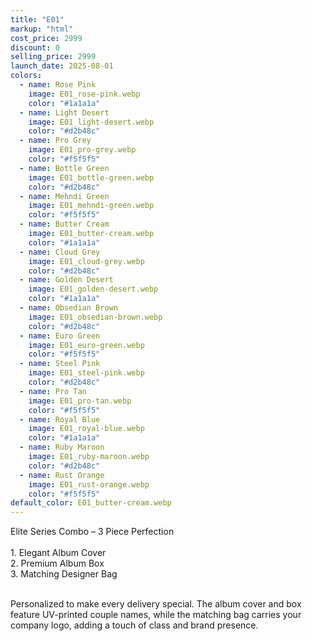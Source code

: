 ```yaml
---
title: "E01"
markup: "html"
cost_price: 2999
discount: 0
selling_price: 2999
launch_date: 2025-08-01
colors:
  - name: Rose Pink
    image: E01_rose-pink.webp
    color: "#1a1a1a"
  - name: Light Desert
    image: E01_light-desert.webp
    color: "#d2b48c"
  - name: Pro Grey
    image: E01_pro-grey.webp
    color: "#f5f5f5"
  - name: Bottle Green
    image: E01_bottle-green.webp
    color: "#d2b48c"
  - name: Mehndi Green
    image: E01_mehndi-green.webp
    color: "#f5f5f5"
  - name: Butter Cream
    image: E01_butter-cream.webp
    color: "#1a1a1a"
  - name: Cloud Grey
    image: E01_cloud-grey.webp
    color: "#d2b48c"
  - name: Golden Desert
    image: E01_golden-desert.webp
    color: "#1a1a1a"
  - name: Obsedian Brown
    image: E01_obsedian-brown.webp
    color: "#d2b48c"
  - name: Euro Green
    image: E01_euro-green.webp
    color: "#f5f5f5"
  - name: Steel Pink
    image: E01_steel-pink.webp
    color: "#d2b48c"
  - name: Pro Tan
    image: E01_pro-tan.webp
    color: "#f5f5f5"
  - name: Royal Blue
    image: E01_royal-blue.webp
    color: "#1a1a1a"
  - name: Ruby Maroon
    image: E01_ruby-maroon.webp
    color: "#d2b48c"
  - name: Rust Orange
    image: E01_rust-orange.webp
    color: "#f5f5f5"
default_color: E01_butter-cream.webp
---
```


Elite Series Combo – 3 Piece Perfection<br><br> <span class='text-b font-medium text-lime-300 mb-1'> 1. Elegant Album Cover<br> 2. Premium Album Box<br> 3. Matching Designer Bag<br><br> </span> <div class='max-w-xl mx-auto'> Personalized to make every delivery special. The album cover and box feature UV-printed couple names, while the matching bag carries your company logo, adding a touch of class and brand presence. </div>
